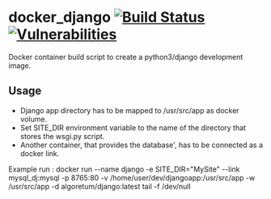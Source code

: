 # docker_django  [![Build Status](https://travis-ci.org/zsolthajdu/docker_django.svg?branch=master)](https://travis-ci.org/zsolthajdu/docker_django)  [![Vulnerabilities](https://snyk.io/test/github/zsolthajdu/docker_django/badge.svg)](https://snyk.io/test/github/zsolthajdu/docker_django)
Docker container build script to create a python3/django development image.

## Usage
* Django app directory has to be mapped to /usr/src/app as docker volume.
* Set SITE_DIR environment variable to the name of the directory that stores the wsgi.py script.
* Another container, that provides the database', has to be connected as a docker link.

Example run : docker run --name django -e SITE_DIR="MySite" --link mysql_dj:mysql -p 8765:80 -v /home/user/dev/djangoapp:/usr/src/app -w /usr/src/app -d algoretum/django:latest tail -f /dev/null

